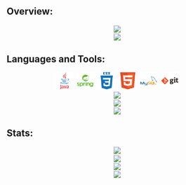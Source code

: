 

## Overview:

<div align="center">
    <img align="center" src="https://github-readme-stats.vercel.app/api?username=errorgenerator&theme=nord&show_icons=true&hide_border=true"/>
</div>

<div align="center">
    <img align="center" src="https://streak-stats.demolab.com?user=errorgenerator&theme=nord&hide_border=true"/>
</div>


## Languages and Tools:

<div align="center">
  <img src="https://github.com/devicons/devicon/blob/master/icons/java/java-original-wordmark.svg" title="Java" alt="Java" width="40" height="40"/>&nbsp;
  <img src="https://github.com/devicons/devicon/blob/master/icons/spring/spring-original-wordmark.svg" title="Spring" alt="Spring" width="40" height="40"/>&nbsp;
  <img src="https://github.com/devicons/devicon/blob/master/icons/css3/css3-plain-wordmark.svg"  title="CSS3" alt="CSS" width="40" height="40"/>&nbsp;
  <img src="https://github.com/devicons/devicon/blob/master/icons/html5/html5-original.svg" title="HTML5" alt="HTML" width="40" height="40"/>&nbsp;
  <img src="https://github.com/devicons/devicon/blob/master/icons/mysql/mysql-original-wordmark.svg" title="MySQL"  alt="MySQL" width="40" height="40"/>&nbsp;
  <img src="https://github.com/devicons/devicon/blob/master/icons/git/git-original-wordmark.svg" title="Git" **alt="Git" width="40" height="40"/>
</div>

<div align="center">
    <div>
        <img align="center" src="https://github-readme-stats.vercel.app/api/top-langs/?username=errorgenerator&theme=nord&layout=compact&hide_border=true"/>
    </div>
    <div>
        <img align="center" src="http://github-profile-summary-cards.vercel.app/api/cards/most-commit-language?username=errorgenerator&theme=nord_dark"/>
    </div>
    <div align="center">
        <img align="center" src="https://github-profile-summary-cards.vercel.app/api/cards/repos-per-language?username=errorgenerator&theme=nord_dark&"/>
    </div>
</div>


## Stats:

<div align="center">
    <img align="center" src="http://github-profile-summary-cards.vercel.app/api/cards/profile-details?username=errorgenerator&theme=nord_dark"/>
</div>

<div align="center">
    <img align="center" src="http://github-profile-summary-cards.vercel.app/api/cards/productive-time?username=errorgenerator&theme=nord_dark&utcOffset=8"/>
</div>

<div align="center">
    <img align="center" src="http://github-profile-summary-cards.vercel.app/api/cards/stats?username=errorgenerator&theme=nord_dark"/>
</div>

<div align="center">
    <img align="center" src="https://github-profile-trophy.vercel.app/?username=errorgenerator&theme=nord&no-frame=true"/>
</div>
